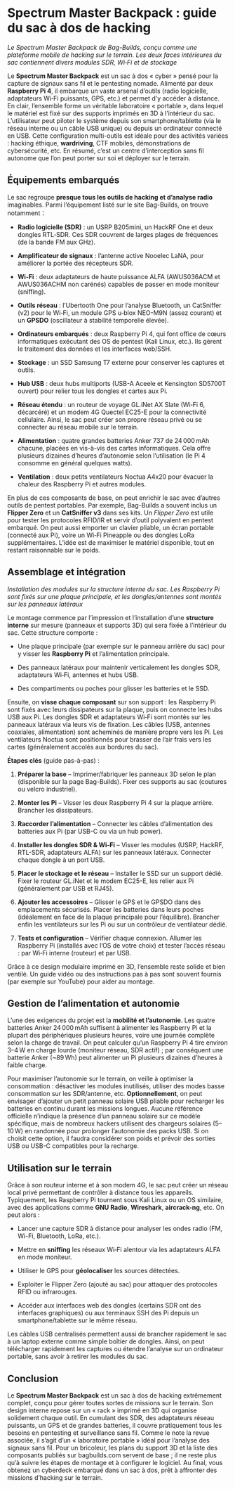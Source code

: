 ﻿# Spectrum Master Backpack : guide du sac à dos de hacking

_Le Spectrum Master Backpack de Bag-Builds, conçu comme une plateforme mobile de hacking sur le terrain. Les deux faces intérieures du sac contiennent divers modules SDR, Wi‑Fi et de stockage_

Le  **Spectrum Master Backpack**  est un sac à dos « cyber » pensé pour la capture de signaux sans fil et le pentesting nomade. Alimenté par deux  **Raspberry Pi 4**, il embarque un vaste arsenal d’outils (radio logicielle, adaptateurs Wi‑Fi puissants, GPS, etc.) et permet d’y accéder à distance. En clair, l’ensemble forme un véritable laboratoire « portable », dans lequel le matériel est fixé sur des supports imprimés en 3D à l’intérieur du sac. L’utilisateur peut piloter le système depuis son smartphone/tablette (via le réseau interne ou un câble USB unique) ou depuis un ordinateur connecté en USB. Cette configuration multi-outils est idéale pour des activités variées : hacking éthique,  **wardriving**, CTF mobiles, démonstrations de cybersécurité, etc. En résumé, c’est un centre d’interception sans fil autonome que l’on peut porter sur soi et déployer sur le terrain.

## Équipements embarqués

Le sac regroupe  **presque tous les outils de hacking et d’analyse radio**  imaginables. Parmi l’équipement listé sur le site Bag-Builds, on trouve notamment：

-   **Radio logicielle (SDR)** : un USRP B205mini, un HackRF One et deux dongles RTL‑SDR. Ces SDR couvrent de larges plages de fréquences (de la bande FM aux GHz).
    
-   **Amplificateur de signaux** : l’antenne active Nooelec LaNA, pour améliorer la portée des récepteurs SDR.
    
-   **Wi‑Fi** : deux adaptateurs de haute puissance ALFA (AWUS036ACM et AWUS036ACHM non carénés) capables de passer en mode moniteur (sniffing).
    
-   **Outils réseau** : l’Ubertooth One pour l’analyse Bluetooth, un CatSniffer (v2) pour le Wi‑Fi, un module GPS u‑blox NEO-M9N (assez courant) et un  **GPSDO**  (oscillateur à stabilité temporelle élevée).
    
-   **Ordinateurs embarqués** : deux Raspberry Pi 4, qui font office de cœurs informatiques exécutant des OS de pentest (Kali Linux, etc.). Ils gèrent le traitement des données et les interfaces web/SSH.
    
-   **Stockage** : un SSD Samsung T7 externe pour conserver les captures et outils.
    
-   **Hub USB** : deux hubs multiports (USB-A Aceele et Kensington SD5700T ouvert) pour relier tous les dongles et cartes aux Pi.
    
-   **Réseau étendu** : un routeur de voyage GL.iNet AX Slate (Wi‑Fi 6, décarcéré) et un modem 4G Quectel EC25-E pour la connectivité cellulaire. Ainsi, le sac peut créer son propre réseau privé ou se connecter au réseau mobile sur le terrain.
    
-   **Alimentation** : quatre grandes batteries Anker 737 de 24 000 mAh chacune, placées en vis-à-vis des cartes informatiques. Cela offre plusieurs dizaines d’heures d’autonomie selon l’utilisation (le Pi 4 consomme en général quelques watts).
    
-   **Ventilation** : deux petits ventilateurs Noctua A4x20 pour évacuer la chaleur des Raspberry Pi et autres modules.
    

En plus de ces composants de base, on peut enrichir le sac avec d’autres outils de pentest portables. Par exemple, Bag-Builds a souvent inclus un  **Flipper Zero**  et un  **CatSniffer v3**  dans ses kits. Un  _Flipper Zero_  est utile pour tester les protocoles RFID/IR et servir d’outil polyvalent en pentest embarqué. On peut aussi emporter un clavier pliable, un écran portable (connecté aux Pi), voire un Wi‑Fi Pineapple ou des dongles LoRa supplémentaires. L’idée est de maximiser le matériel disponible, tout en restant raisonnable sur le poids.

## Assemblage et intégration

_Installation des modules sur la structure interne du sac. Les Raspberry Pi sont fixés sur une plaque principale, et les dongles/antennes sont montés sur les panneaux latéraux_

Le montage commence par l’impression et l’installation d’une  **structure interne**  sur mesure (panneaux et supports 3D) qui sera fixée à l’intérieur du sac. Cette structure comporte :

-   Une plaque principale (par exemple sur le panneau arrière du sac) pour y visser les  **Raspberry Pi**  et l’alimentation principale.
    
-   Des panneaux latéraux pour maintenir verticalement les dongles SDR, adaptateurs Wi‑Fi, antennes et hubs USB.
    
-   Des compartiments ou poches pour glisser les batteries et le SSD.
    

Ensuite, on  **visse chaque composant**  sur son support : les Raspberry Pi sont fixés avec leurs dissipateurs sur la plaque, puis on connecte les hubs USB aux Pi. Les dongles SDR et adaptateurs Wi‑Fi sont montés sur les panneaux latéraux via leurs vis de fixation. Les câbles (USB, antennes coaxiales, alimentation) sont acheminés de manière propre vers les Pi. Les ventilateurs Noctua sont positionnés pour brasser de l’air frais vers les cartes (généralement accolés aux bordures du sac).

**Étapes clés**  (guide pas-à-pas) :

1.  **Préparer la base**  – Imprimer/fabriquer les panneaux 3D selon le plan (disponible sur la page Bag-Builds). Fixer ces supports au sac (coutures ou velcro industriel).
    
2.  **Monter les Pi**  – Visser les deux Raspberry Pi 4 sur la plaque arrière. Brancher les dissipateurs.
    
3.  **Raccorder l’alimentation**  – Connecter les câbles d’alimentation des batteries aux Pi (par USB-C ou via un hub power).
    
4.  **Installer les dongles SDR & Wi‑Fi**  – Visser les modules (USRP, HackRF, RTL-SDR, adaptateurs ALFA) sur les panneaux latéraux. Connecter chaque dongle à un port USB.
    
5.  **Placer le stockage et le réseau**  – Installer le SSD sur un support dédié. Fixer le routeur GL.iNet et le modem EC25-E, les relier aux Pi (généralement par USB et RJ45).
    
6.  **Ajouter les accessoires**  – Glisser le GPS et le GPSDO dans des emplacements sécurisés. Placer les batteries dans leurs poches (idéalement en face de la plaque principale pour l’équilibre). Brancher enfin les ventilateurs sur les Pi ou sur un contrôleur de ventilateur dédié.
    
7.  **Tests et configuration**  – Vérifier chaque connexion. Allumer les Raspberry Pi (installés avec l’OS de votre choix) et tester l’accès réseau : par Wi‑Fi interne (routeur) et par USB.
    

Grâce à ce design modulaire imprimé en 3D, l’ensemble reste solide et bien ventilé. Un guide vidéo ou des instructions pas à pas sont souvent fournis (par exemple sur YouTube) pour aider au montage.

## Gestion de l’alimentation et autonomie

L’une des exigences du projet est la  **mobilité et l’autonomie**. Les quatre batteries Anker 24 000 mAh suffisent à alimenter les Raspberry Pi et la plupart des périphériques plusieurs heures, voire une journée complète selon la charge de travail. On peut calculer qu’un Raspberry Pi 4 tire environ 3–4 W en charge lourde (moniteur réseau, SDR actif) ; par conséquent une batterie Anker (~89 Wh) peut alimenter un Pi plusieurs dizaines d’heures à faible charge.

Pour maximiser l’autonomie sur le terrain, on veille à optimiser la consommation : désactiver les modules inutilisés, utiliser des modes basse consommation sur les SDR/antenne, etc.  **Optionnellement**, on peut envisager d’ajouter un petit panneau solaire USB pliable pour recharger les batteries en continu durant les missions longues. Aucune référence officielle n’indique la présence d’un panneau solaire sur ce modèle spécifique, mais de nombreux hackers utilisent des chargeurs solaires (5–10 W) en randonnée pour prolonger l’autonomie des packs USB. Si on choisit cette option, il faudra considérer son poids et prévoir des sorties USB ou USB-C compatibles pour la recharge.

## Utilisation sur le terrain

Grâce à son routeur interne et à son modem 4G, le sac peut créer un réseau local privé permettant de contrôler à distance tous les appareils. Typiquement, les Raspberry Pi tournent sous Kali Linux ou un OS similaire, avec des applications comme  **GNU Radio**,  **Wireshark**,  **aircrack-ng**, etc. On peut alors :

-   Lancer une capture SDR à distance pour analyser les ondes radio (FM, Wi-Fi, Bluetooth, LoRa, etc.).
    
-   Mettre en  **sniffing**  les réseaux Wi‑Fi alentour via les adaptateurs ALFA en mode moniteur.
    
-   Utiliser le GPS pour  **géolocaliser**  les sources détectées.
    
-   Exploiter le Flipper Zero (ajouté au sac) pour attaquer des protocoles RFID ou infrarouges.
    
-   Accéder aux interfaces web des dongles (certains SDR ont des interfaces graphiques) ou aux terminaux SSH des Pi depuis un smartphone/tablette sur le même réseau.
    

Les câbles USB centralisés permettent aussi de brancher rapidement le sac à un laptop externe comme simple boîtier de dongles. Ainsi, on peut télécharger rapidement les captures ou étendre l’analyse sur un ordinateur portable, sans avoir à retirer les modules du sac.

## Conclusion

Le  **Spectrum Master Backpack**  est un sac à dos de hacking extrêmement complet, conçu pour gérer toutes sortes de missions sur le terrain. Son design interne repose sur un « rack » imprimé en 3D qui organise solidement chaque outil. En cumulant des SDR, des adaptateurs réseau puissants, un GPS et de grandes batteries, il couvre pratiquement tous les besoins en pentesting et surveillance sans fil. Comme le note la revue associée, il s’agit d’un « laboratoire portable » idéal pour l’analyse des signaux sans fil. Pour un bricoleur, les plans du support 3D et la liste des composants publiés sur bagbuilds.com servent de base ; il ne reste plus qu’à suivre les étapes de montage et à configurer le logiciel. Au final, vous obtenez un cyberdeck embarqué dans un sac à dos, prêt à affronter des missions d’hacking sur le terrain.
